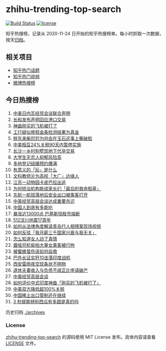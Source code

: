 # zhihu-trending-top-search

[![Build Status](https://github.com/justjavac/zhihu-trending-top-search/workflows/ci/badge.svg?branch=main)](https://github.com/justjavac/zhihu-trending-top-search/actions)
[![license](https://img.shields.io/github/license/justjavac/zhihu-trending-top-search)](https://github.com/justjavac/zhihu-trending-top-search/blob/main/LICENSE)

知乎热搜榜，记录从 2020-11-24 日开始的知乎热搜榜单。每小时抓取一次数据，按天[归档](./archives)。

## 相关项目

- [知乎热门话题](https://github.com/justjavac/zhihu-trending-hot-questions)
- [知乎热门视频](https://github.com/justjavac/zhihu-trending-hot-video)
- [微博热搜榜](https://github.com/justjavac/weibo-trending-hot-search)

## 今日热搜榜

<!-- BEGIN -->
<!-- 最后更新时间 Tue May 13 2025 18:23:55 GMT+0800 (China Standard Time) -->

1. [中美日内瓦经贸会谈联合声明](https://www.zhihu.com/search?q=%E4%B8%AD%E7%BE%8E%E6%97%A5%E5%86%85%E7%93%A6%E7%BB%8F%E8%B4%B8%E4%BC%9A%E8%B0%88%E8%81%94%E5%90%88%E5%A3%B0%E6%98%8E)
1. [长和发布声明回应港口交易](https://www.zhihu.com/search?q=%E9%95%BF%E5%92%8C%E5%8F%91%E5%B8%83%E5%A3%B0%E6%98%8E%E5%9B%9E%E5%BA%94%E6%B8%AF%E5%8F%A3%E4%BA%A4%E6%98%93)
1. [神曲刚买的飞机被打了](https://www.zhihu.com/search?q=%E7%A5%9E%E6%9B%B2%E5%88%9A%E4%B9%B0%E7%9A%84%E9%A3%9E%E6%9C%BA%E8%A2%AB%E6%89%93%E4%BA%86)
1. [工行疑似掺假金条检测结果为真金](https://www.zhihu.com/search?q=%E5%B7%A5%E8%A1%8C%E7%96%91%E4%BC%BC%E6%8E%BA%E5%81%87%E9%87%91%E6%9D%A1%E6%A3%80%E6%B5%8B%E7%BB%93%E6%9E%9C%E4%B8%BA%E7%9C%9F%E9%87%91)
1. [胖东来柴怼怼为何会在玉石这事上撕破脸](https://www.zhihu.com/search?q=%E8%83%96%E4%B8%9C%E6%9D%A5%E6%9F%B4%E6%80%BC%E6%80%BC%E4%B8%BA%E4%BD%95%E4%BC%9A%E5%9C%A8%E7%8E%89%E7%9F%B3%E8%BF%99%E4%BA%8B%E4%B8%8A%E6%92%95%E7%A0%B4%E8%84%B8)
1. [中美相互24%关税90天内暂停实施](https://www.zhihu.com/search?q=%E4%B8%AD%E7%BE%8E%E7%9B%B8%E4%BA%9224%25%E5%85%B3%E7%A8%8E90%E5%A4%A9%E5%86%85%E6%9A%82%E5%81%9C%E5%AE%9E%E6%96%BD)
1. [长沙一乡村别墅现地下代孕交易](https://www.zhihu.com/search?q=%E9%95%BF%E6%B2%99%E4%B8%80%E4%B9%A1%E6%9D%91%E5%88%AB%E5%A2%85%E7%8E%B0%E5%9C%B0%E4%B8%8B%E4%BB%A3%E5%AD%95%E4%BA%A4%E6%98%93)
1. [大学生无恋人抑郁风险高](https://www.zhihu.com/search?q=%E5%A4%A7%E5%AD%A6%E7%94%9F%E6%97%A0%E6%81%8B%E4%BA%BA%E6%8A%91%E9%83%81%E9%A3%8E%E9%99%A9%E9%AB%98)
1. [多地登记结婚预约爆满](https://www.zhihu.com/search?q=%E5%A4%9A%E5%9C%B0%E7%99%BB%E8%AE%B0%E7%BB%93%E5%A9%9A%E9%A2%84%E7%BA%A6%E7%88%86%E6%BB%A1)
1. [有意义的「玩」是什么](https://www.zhihu.com/search?q=%E6%9C%89%E6%84%8F%E4%B9%89%E7%9A%84%E3%80%8C%E7%8E%A9%E3%80%8D%E6%98%AF%E4%BB%80%E4%B9%88)
1. [文科教师沦为高校「大厂」边缘人](https://www.zhihu.com/search?q=%E6%96%87%E7%A7%91%E6%95%99%E5%B8%88%E6%B2%A6%E4%B8%BA%E9%AB%98%E6%A0%A1%E3%80%8C%E5%A4%A7%E5%8E%82%E3%80%8D%E8%BE%B9%E7%BC%98%E4%BA%BA)
1. [江苏一动物园卡皮巴拉出逃](https://www.zhihu.com/search?q=%E6%B1%9F%E8%8B%8F%E4%B8%80%E5%8A%A8%E7%89%A9%E5%9B%AD%E5%8D%A1%E7%9A%AE%E5%B7%B4%E6%8B%89%E5%87%BA%E9%80%83)
1. [为何矫治机构能成家长们「最后的救命稻草」](https://www.zhihu.com/search?q=%E4%B8%BA%E4%BD%95%E7%9F%AB%E6%B2%BB%E6%9C%BA%E6%9E%84%E8%83%BD%E6%88%90%E5%AE%B6%E9%95%BF%E4%BB%AC%E3%80%8C%E6%9C%80%E5%90%8E%E7%9A%84%E6%95%91%E5%91%BD%E7%A8%BB%E8%8D%89%E3%80%8D)
1. [东航一航班落地后安全出口被乘客打开](https://www.zhihu.com/search?q=%E4%B8%9C%E8%88%AA%E4%B8%80%E8%88%AA%E7%8F%AD%E8%90%BD%E5%9C%B0%E5%90%8E%E5%AE%89%E5%85%A8%E5%87%BA%E5%8F%A3%E8%A2%AB%E4%B9%98%E5%AE%A2%E6%89%93%E5%BC%80)
1. [中美经贸高层会谈达成重要共识](https://www.zhihu.com/search?q=%E4%B8%AD%E7%BE%8E%E7%BB%8F%E8%B4%B8%E9%AB%98%E5%B1%82%E4%BC%9A%E8%B0%88%E8%BE%BE%E6%88%90%E9%87%8D%E8%A6%81%E5%85%B1%E8%AF%86)
1. [中国人到底有多能吃](https://www.zhihu.com/search?q=%E4%B8%AD%E5%9B%BD%E4%BA%BA%E5%88%B0%E5%BA%95%E6%9C%89%E5%A4%9A%E8%83%BD%E5%90%83)
1. [暴涨近13000点 巴基斯坦股市熔断](https://www.zhihu.com/search?q=%E6%9A%B4%E6%B6%A8%E8%BF%9113000%E7%82%B9%20%E5%B7%B4%E5%9F%BA%E6%96%AF%E5%9D%A6%E8%82%A1%E5%B8%82%E7%86%94%E6%96%AD)
1. [512汶川地震17周年](https://www.zhihu.com/search?q=512%E6%B1%B6%E5%B7%9D%E5%9C%B0%E9%9C%8717%E5%91%A8%E5%B9%B4)
1. [如何从法律角度解读青岛行人相撞案现场视频](https://www.zhihu.com/search?q=%E5%A6%82%E4%BD%95%E4%BB%8E%E6%B3%95%E5%BE%8B%E8%A7%92%E5%BA%A6%E8%A7%A3%E8%AF%BB%E9%9D%92%E5%B2%9B%E8%A1%8C%E4%BA%BA%E7%9B%B8%E6%92%9E%E6%A1%88%E7%8E%B0%E5%9C%BA%E8%A7%86%E9%A2%91)
1. [如何反驳「我月薪三千国家兴衰与我无关」](https://www.zhihu.com/search?q=%E5%A6%82%E4%BD%95%E5%8F%8D%E9%A9%B3%E3%80%8C%E6%88%91%E6%9C%88%E8%96%AA%E4%B8%89%E5%8D%83%E5%9B%BD%E5%AE%B6%E5%85%B4%E8%A1%B0%E4%B8%8E%E6%88%91%E6%97%A0%E5%85%B3%E3%80%8D)
1. [怎么知道女人动了真情](https://www.zhihu.com/search?q=%E6%80%8E%E4%B9%88%E7%9F%A5%E9%81%93%E5%A5%B3%E4%BA%BA%E5%8A%A8%E4%BA%86%E7%9C%9F%E6%83%85)
1. [聋哑司机偷拍大量女乘客被行拘](https://www.zhihu.com/search?q=%E8%81%8B%E5%93%91%E5%8F%B8%E6%9C%BA%E5%81%B7%E6%8B%8D%E5%A4%A7%E9%87%8F%E5%A5%B3%E4%B9%98%E5%AE%A2%E8%A2%AB%E8%A1%8C%E6%8B%98)
1. [被蜜蜂蛰伤该如何自救](https://www.zhihu.com/search?q=%E8%A2%AB%E8%9C%9C%E8%9C%82%E8%9B%B0%E4%BC%A4%E8%AF%A5%E5%A6%82%E4%BD%95%E8%87%AA%E6%95%91)
1. [巴外长证实歼10击落印度战机](https://www.zhihu.com/search?q=%E5%B7%B4%E5%A4%96%E9%95%BF%E8%AF%81%E5%AE%9E%E6%AD%BC10%E5%87%BB%E8%90%BD%E5%8D%B0%E5%BA%A6%E6%88%98%E6%9C%BA%20)
1. [西安雷雨夜空现条状不明物](https://www.zhihu.com/search?q=%E8%A5%BF%E5%AE%89%E9%9B%B7%E9%9B%A8%E5%A4%9C%E7%A9%BA%E7%8E%B0%E6%9D%A1%E7%8A%B6%E4%B8%8D%E6%98%8E%E7%89%A9)
1. [退休夫妻收入与负债不成正比申请破产](https://www.zhihu.com/search?q=%E9%80%80%E4%BC%91%E5%A4%AB%E5%A6%BB%E6%94%B6%E5%85%A5%E4%B8%8E%E8%B4%9F%E5%80%BA%E4%B8%8D%E6%88%90%E6%AD%A3%E6%AF%94%E7%94%B3%E8%AF%B7%E7%A0%B4%E4%BA%A7)
1. [中美经贸高层会谈](https://www.zhihu.com/search?q=%E4%B8%AD%E7%BE%8E%E7%BB%8F%E8%B4%B8%E9%AB%98%E5%B1%82%E4%BC%9A%E8%B0%88)
1. [如何评价中式印度神曲「刚买的飞机被打了」](https://www.zhihu.com/search?q=%E5%A6%82%E4%BD%95%E8%AF%84%E4%BB%B7%E4%B8%AD%E5%BC%8F%E5%8D%B0%E5%BA%A6%E7%A5%9E%E6%9B%B2%E3%80%8C%E5%88%9A%E4%B9%B0%E7%9A%84%E9%A3%9E%E6%9C%BA%E8%A2%AB%E6%89%93%E4%BA%86%E3%80%8D)
1. [中美双方降低超100%关税](https://www.zhihu.com/search?q=%E4%B8%AD%E7%BE%8E%E5%8F%8C%E6%96%B9%E9%99%8D%E4%BD%8E%E8%B6%85100%25%E5%85%B3%E7%A8%8E)
1. [中国稀土出口管制还在继续](https://www.zhihu.com/search?q=%E4%B8%AD%E5%9B%BD%E7%A8%80%E5%9C%9F%E5%87%BA%E5%8F%A3%E7%AE%A1%E5%88%B6%E8%BF%98%E5%9C%A8%E7%BB%A7%E7%BB%AD)
1. [3 秒就能辨别西瓜有多甜是真的吗](https://www.zhihu.com/search?q=3%20%E7%A7%92%E5%B0%B1%E8%83%BD%E8%BE%A8%E5%88%AB%E8%A5%BF%E7%93%9C%E6%9C%89%E5%A4%9A%E7%94%9C%E6%98%AF%E7%9C%9F%E7%9A%84%E5%90%97)

<!-- END -->

历史归档 [./archives](./archives)

### License

[zhihu-trending-top-search](https://github.com/justjavac/zhihu-trending-top-search) 的源码使用 MIT License
发布。具体内容请查看 [LICENSE](./LICENSE) 文件。
